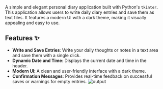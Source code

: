 A simple and elegant personal diary application built with Python's `tkinter`. This application allows users to write daily diary entries and save them as text files. It features a modern UI with a dark theme, making it visually appealing and easy to use.

## Features ✨
- **Write and Save Entries**: Write your daily thoughts or notes in a text area and save them with a single click.
- **Dynamic Date and Time**: Displays the current date and time in the header.
- **Modern UI**: A clean and user-friendly interface with a dark theme.
- **Confirmation Messages**: Provides real-time feedback on successful saves or warnings for empty entries.
![output](https://github.com/user-attachments/assets/7c4bf07f-7858-45f3-8a6d-568aecccbf1c)
